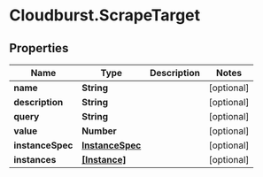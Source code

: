 # Cloudburst.ScrapeTarget

## Properties

Name | Type | Description | Notes
------------ | ------------- | ------------- | -------------
**name** | **String** |  | [optional] 
**description** | **String** |  | [optional] 
**query** | **String** |  | [optional] 
**value** | **Number** |  | [optional] 
**instanceSpec** | [**InstanceSpec**](InstanceSpec.md) |  | [optional] 
**instances** | [**[Instance]**](Instance.md) |  | [optional] 


